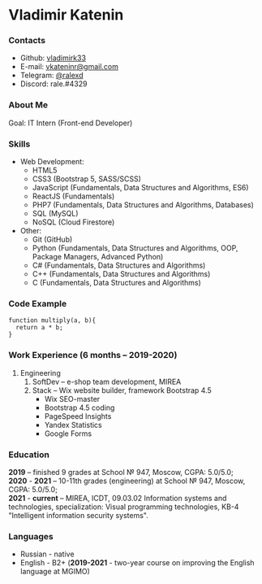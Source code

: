 # Vladimir Katenin
### Contacts
* Github: [vladimirk33](https://github.com/vladimirk33)
* E-mail: vkateninr@gmail.com
* Telegram: [@ralexd](https://t.me/ralexd)
* Discord: rale.#4329
### About Me
Goal: IT Intern (Front-end Developer)
### Skills
* Web Development:
  + HTML5
  + CSS3 (Bootstrap 5, SASS/SCSS)
  + JavaScript (Fundamentals, Data Structures and Algorithms, ES6)
  + ReactJS (Fundamentals)
  + PHP7 (Fundamentals, Data Structures and Algorithms, Databases)
  + SQL (MySQL)
  + NoSQL (Cloud Firestore)
* Other:
  + Git (GitHub)
  + Python (Fundamentals, Data Structures and Algorithms, OOP, Package Managers, Advanced Python)
  + C# (Fundamentals, Data Structures and Algorithms)
  + C++ (Fundamentals, Data Structures and Algorithms)
  + C (Fundamentals, Data Structures and Algorithms)
### Code Example
```
function multiply(a, b){
  return a * b;
}
```
### Work Experience (6 months – 2019-2020)
1. Engineering
   1. SoftDev – e-shop team development, MIREA
   2. Stack – Wix website builder, framework Bootstrap 4.5
      - Wix SEO-master
      - Bootstrap 4.5 coding
      - PageSpeed Insights
      - Yandex Statistics
      - Google Forms
### Education
**2019** – finished 9 grades at School № 947, Moscow, CGPA: 5.0/5.0;\
**2020** - **2021** – 10-11th grades (engineering) at School № 947, Moscow, CGPA: 5.0/5.0;\
**2021** - **current** – MIREA, ICDT, 09.03.02 Information systems and technologies, specialization: Visual programming technologies, KB-4 "Intelligent information security systems".
### Languages
* Russian - native
* English - B2+ (**2019-2021** - two-year course on improving the English language at MGIMO)


